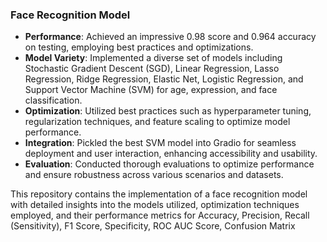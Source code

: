 ### Face Recognition Model

- **Performance**: Achieved an impressive 0.98 score and 0.964 accuracy on testing, employing best practices and optimizations.
- **Model Variety**: Implemented a diverse set of models including Stochastic Gradient Descent (SGD), Linear Regression, Lasso Regression, Ridge Regression, Elastic Net, Logistic Regression, and Support Vector Machine (SVM) for age, expression, and face classification.
- **Optimization**: Utilized best practices such as hyperparameter tuning, regularization techniques, and feature scaling to optimize model performance.
- **Integration**: Pickled the best SVM model into Gradio for seamless deployment and user interaction, enhancing accessibility and usability.
- **Evaluation**: Conducted thorough evaluations to optimize performance and ensure robustness across various scenarios and datasets.
  
This repository contains the implementation of a face recognition model with detailed insights into the models utilized, optimization techniques employed, and their performance metrics for Accuracy, Precision, Recall (Sensitivity), F1 Score, Specificity, ROC AUC Score, Confusion Matrix
